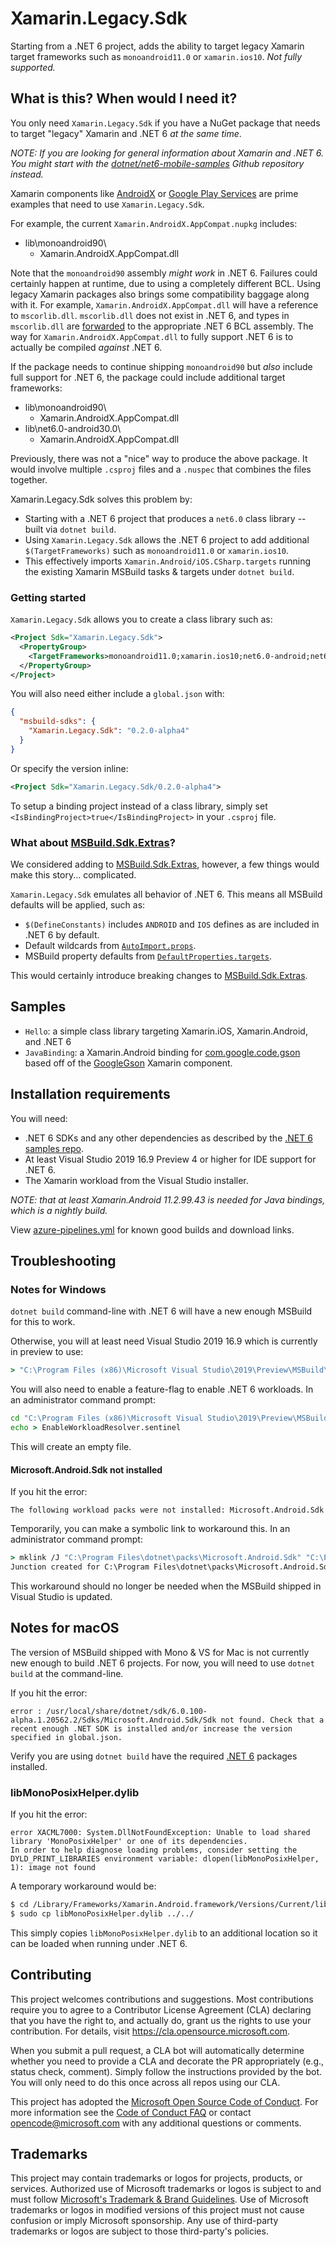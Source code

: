 # Xamarin.Legacy.Sdk

Starting from a .NET 6 project, adds the ability to target legacy
Xamarin target frameworks such as `monoandroid11.0` or
`xamarin.ios10`. *Not fully supported.*

## What is this? When would I need it?

You only need `Xamarin.Legacy.Sdk` if you have a NuGet package that
needs to target "legacy" Xamarin and .NET 6 *at the same time*.

*NOTE: If you are looking for general information about Xamarin and
.NET 6. You might start with the [dotnet/net6-mobile-samples][net6-samples]
Github repository instead.*

Xamarin components like [AndroidX][androidx] or [Google Play
Services][gps] are prime examples that need to use
`Xamarin.Legacy.Sdk`.

For example, the current `Xamarin.AndroidX.AppCompat.nupkg` includes:

* lib\monoandroid90\
  * Xamarin.AndroidX.AppCompat.dll

Note that the `monoandroid90` assembly *might work* in .NET 6.
Failures could certainly happen at runtime, due to using a completely
different BCL. Using legacy Xamarin packages also brings some
compatibility baggage along with it. For example,
`Xamarin.AndroidX.AppCompat.dll` will have a reference to
`mscorlib.dll`. `mscorlib.dll` does not exist in .NET 6, and types in
`mscorlib.dll` are [forwarded][type-forwards] to the appropriate .NET
6 BCL assembly. The way for `Xamarin.AndroidX.AppCompat.dll` to fully
support .NET 6 is to actually be compiled *against* .NET 6.

If the package needs to continue shipping `monoandroid90` but *also*
include full support for .NET 6, the package could include additional
target frameworks:

* lib\monoandroid90\
  * Xamarin.AndroidX.AppCompat.dll
* lib\net6.0-android30.0\
  * Xamarin.AndroidX.AppCompat.dll

Previously, there was not a "nice" way to produce the above package.
It would involve multiple `.csproj` files and a `.nuspec` that
combines the files together.

Xamarin.Legacy.Sdk solves this problem by:

* Starting with a .NET 6 project that produces a `net6.0` class
  library -- built via `dotnet build`.
* Using `Xamarin.Legacy.Sdk` allows the .NET 6 project to add
  additional `$(TargetFrameworks)` such as `monoandroid11.0` or
  `xamarin.ios10`.
* This effectively imports `Xamarin.Android/iOS.CSharp.targets`
  running the existing Xamarin MSBuild tasks & targets under `dotnet
  build`.

[net6-samples]: https://github.com/dotnet/net6-mobile-samples
[androidx]: https://github.com/xamarin/AndroidX
[gps]: https://github.com/xamarin/GooglePlayServicesComponents
[type-forwards]: https://docs.microsoft.com/dotnet/standard/assembly/type-forwarding

### Getting started

`Xamarin.Legacy.Sdk` allows you to create a class library such as:

```xml
<Project Sdk="Xamarin.Legacy.Sdk">
  <PropertyGroup>
    <TargetFrameworks>monoandroid11.0;xamarin.ios10;net6.0-android;net6.0-ios</TargetFrameworks>
  </PropertyGroup>
</Project>
```

You will also need either include a `global.json` with:

```json
{
  "msbuild-sdks": {
    "Xamarin.Legacy.Sdk": "0.2.0-alpha4"
  }
}
```

Or specify the version inline:

```xml
<Project Sdk="Xamarin.Legacy.Sdk/0.2.0-alpha4">
```

To setup a binding project instead of a class library, simply set
`<IsBindingProject>true</IsBindingProject>` in your `.csproj` file.

### What about [MSBuild.Sdk.Extras][sdkextras]?

We considered adding to [MSBuild.Sdk.Extras][sdkextras], however, a few things would make this story... complicated.

`Xamarin.Legacy.Sdk` emulates all behavior of .NET 6. This means all MSBuild defaults will be applied, such as:

* `$(DefineConstants)` includes `ANDROID` and `IOS` defines as are
  included in .NET 6 by default.
* Default wildcards from [`AutoImport.props`][autoimport].
* MSBuild property defaults from
  [`DefaultProperties.targets`][defaultprops].

This would certainly introduce breaking changes to [MSBuild.Sdk.Extras][sdkextras].

[sdkextras]: https://github.com/novotnyllc/MSBuildSdkExtras
[autoimport]: https://github.com/xamarin/xamarin-android/blob/15b40af7d62e0e2003d2a009576834a71967dbb2/src/Xamarin.Android.Build.Tasks/Microsoft.Android.Sdk/Sdk/AutoImport.props
[defaultprops]: https://github.com/xamarin/xamarin-android/blob/15b40af7d62e0e2003d2a009576834a71967dbb2/src/Xamarin.Android.Build.Tasks/Microsoft.Android.Sdk/targets/Microsoft.Android.Sdk.DefaultProperties.targets

## Samples

* `Hello`: a simple class library targeting Xamarin.iOS,
  Xamarin.Android, and .NET 6
* `JavaBinding`: a Xamarin.Android binding for
  [com.google.code.gson][gson] based off of the
  [GoogleGson][xamaringson] Xamarin component.

[gson]: https://mvnrepository.com/artifact/com.google.code.gson/gson/2.8.5
[xamaringson]: https://github.com/xamarin/XamarinComponents/tree/master/Android/GoogleGson/source/GoogleGson

## Installation requirements

You will need:

* .NET 6 SDKs and any other dependencies as described by the [.NET 6
  samples repo][net6-samples].
* At least Visual Studio 2019 16.9 Preview 4 or higher for IDE support
  for .NET 6.
* The Xamarin workload from the Visual Studio installer.

*NOTE: that at least Xamarin.Android 11.2.99.43 is needed for Java
bindings, which is a nightly build.*

View [azure-pipelines.yml](azure-pipelines.yml) for known good builds
and download links.

## Troubleshooting

### Notes for Windows

`dotnet build` command-line with .NET 6 will have a new enough MSBuild for this to work.

Otherwise, you will at least need Visual Studio 2019 16.9 which is currently in preview to use:

```cmd
> "C:\Program Files (x86)\Microsoft Visual Studio\2019\Preview\MSBuild\Current\Bin\MSBuild.exe" -version
```

You will also need to enable a feature-flag to enable .NET 6 workloads. In an administrator command prompt:

```cmd
cd "C:\Program Files (x86)\Microsoft Visual Studio\2019\Preview\MSBuild\Current\Bin\SdkResolvers\Microsoft.DotNet.MSBuildSdkResolver"
echo > EnableWorkloadResolver.sentinel
```

This will create an empty file.

#### Microsoft.Android.Sdk not installed

If you hit the error:

```
The following workload packs were not installed: Microsoft.Android.Sdk
```

Temporarily, you can make a symbolic link to workaround this. In an administrator command prompt:

```cmd
> mklink /J "C:\Program Files\dotnet\packs\Microsoft.Android.Sdk" "C:\Program Files\dotnet\packs\Microsoft.Android.Sdk.win-x64"
Junction created for C:\Program Files\dotnet\packs\Microsoft.Android.Sdk <<===>> C:\Program Files\dotnet\packs\Microsoft.Android.Sdk.win-x64
```

This workaround should no longer be needed when the MSBuild shipped in Visual Studio is updated.

## Notes for macOS

The version of MSBuild shipped with Mono & VS for Mac is not currently new enough to build .NET 6 projects. For now, you will need to use `dotnet build` at the command-line.

If you hit the error:

```
error : /usr/local/share/dotnet/sdk/6.0.100-alpha.1.20562.2/Sdks/Microsoft.Android.Sdk/Sdk not found. Check that a recent enough .NET SDK is installed and/or increase the version specified in global.json.
```

Verify you are using `dotnet build` have the required [.NET 6][net6-samples] packages installed.

### libMonoPosixHelper.dylib

If you hit the error:

```
error XACML7000: System.DllNotFoundException: Unable to load shared library 'MonoPosixHelper' or one of its dependencies.
In order to help diagnose loading problems, consider setting the DYLD_PRINT_LIBRARIES environment variable: dlopen(libMonoPosixHelper, 1): image not found 
```

A temporary workaround would be:

```bash
$ cd /Library/Frameworks/Xamarin.Android.framework/Versions/Current/lib/xbuild/Xamarin/Android/lib/host-Darwin/
$ sudo cp libMonoPosixHelper.dylib ../../
```

This simply copies `libMonoPosixHelper.dylib` to an additional location so it can be loaded when running under .NET 6.

## Contributing

This project welcomes contributions and suggestions.  Most contributions require you to agree to a
Contributor License Agreement (CLA) declaring that you have the right to, and actually do, grant us
the rights to use your contribution. For details, visit https://cla.opensource.microsoft.com.

When you submit a pull request, a CLA bot will automatically determine whether you need to provide
a CLA and decorate the PR appropriately (e.g., status check, comment). Simply follow the instructions
provided by the bot. You will only need to do this once across all repos using our CLA.

This project has adopted the [Microsoft Open Source Code of Conduct](https://opensource.microsoft.com/codeofconduct/).
For more information see the [Code of Conduct FAQ](https://opensource.microsoft.com/codeofconduct/faq/) or
contact [opencode@microsoft.com](mailto:opencode@microsoft.com) with any additional questions or comments.

## Trademarks

This project may contain trademarks or logos for projects, products, or services. Authorized use of Microsoft 
trademarks or logos is subject to and must follow 
[Microsoft's Trademark & Brand Guidelines](https://www.microsoft.com/en-us/legal/intellectualproperty/trademarks/usage/general).
Use of Microsoft trademarks or logos in modified versions of this project must not cause confusion or imply Microsoft sponsorship.
Any use of third-party trademarks or logos are subject to those third-party's policies.
